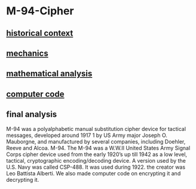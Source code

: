 # M-94-Cipher

## [historical context](Historical-Context.md)

## [mechanics]()

## [mathematical analysis](math.md)

## [computer code](computercode.md)

## final analysis
M-94 was a polyalphabetic manual substitution cipher device for tactical messages, developed around 1917 1 by US Army major Joseph O. Mauborgne, and manufactured by several companies, including Doehler, Reeve and Alcoa. M-94. The M-94 was a W.W.II United States Army Signal Corps cipher device used from the early 1920’s up till 1942 as a low level, tactical, cryptographic encoding/decoding device. A version used by the U.S. Navy was called CSP-488. It was used during 1922. the creator was Leo Battista Alberti. We also made computer code on encrypting it and decrypting it.
